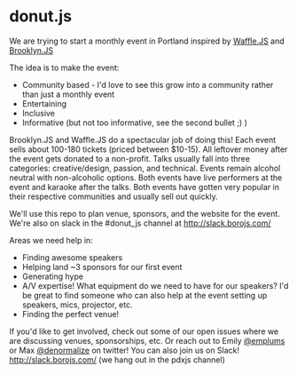# donut.js


We are trying to start a monthly event in Portland inspired by <a href="http://wafflejs.com/">Waffle.JS</a> and <a href="http://brooklynjs.com/">Brooklyn.JS</a>

The idea is to make the event:
- Community based - I'd love to see this grow into a community rather than just a monthly event
- Entertaining
- Inclusive
- Informative (but not too informative, see the second bullet ;) )

Brooklyn.JS and Waffle.JS do a spectacular job of doing this! Each event sells about 100-180 tickets (priced between $10-15). All leftover money after the event gets donated to a non-profit. Talks usually fall into three categories: creative/design, passion, and technical. Events remain alcohol neutral with non-alcoholic options. Both events have live performers at the event and karaoke after the talks. Both events have gotten very popular in their respective communities and usually sell out quickly.


We'll use this repo to plan venue, sponsors, and the website for the event. We're also on slack in the #donut_js channel at http://slack.borojs.com/

Areas we need help in:
- Finding awesome speakers
- Helping land ~3 sponsors for our first event
- Generating hype
- A/V expertise! What equipment do we need to have for our speakers? I'd be great to find someone
  who can also help at the event setting up speakers, mics, projector, etc.
- Finding the perfect venue!

If you'd like to get involved, check out some of our open issues where we are discussing venues, sponsorships, etc. Or reach out to Emily [@emplums](http://www.twitter.com/emplums) or Max [@denormalize](http://www.twitter.com/denormalize) on twitter! You can also join us on Slack! http://slack.borojs.com/ (we hang out in the pdxjs channel)
